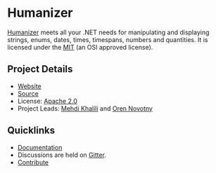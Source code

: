# Humanizer

[Humanizer](http://humanizr.net/) meets all your .NET needs for manipulating and displaying strings, enums, dates, times, timespans, numbers and quantities. It is licensed under the [MIT](https://opensource.org/licenses/MIT) (an OSI approved license).

## Project Details

* [Website](http://humanizr.net/)
* [Source](https://github.com/Humanizr/Humanizer)
* License: [Apache 2.0](https://opensource.org/licenses/MIT)
* Project Leads: [Mehdi Khalili](https://github.com/MehdiK) and [Oren Novotny](https://github.com/onovotny)

## Quicklinks

* [Documentation](http://humanizr.net/)
* Discussions are held on [Gitter](https://gitter.im/Humanizr/Humanizer). 
* [Contribute](https://github.com/Humanizr/Humanizer/blob/master/CONTRIBUTING.md)
